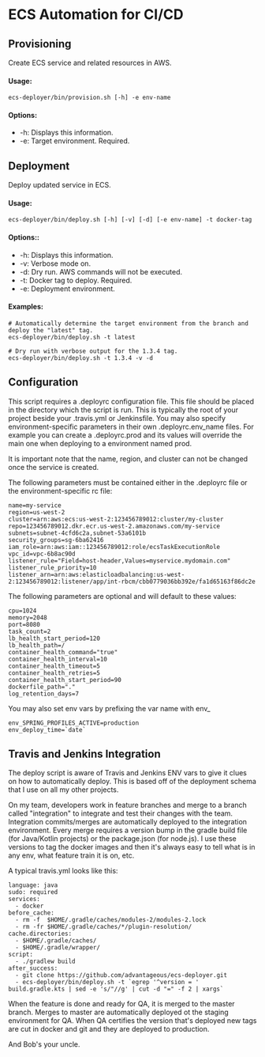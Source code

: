 # ECS Automation for CI/CD
## Provisioning
Create ECS service and related resources in AWS.
#### Usage:

    ecs-deployer/bin/provision.sh [-h] -e env-name
    
#### Options:
* -h: Displays this information.
* -e: Target environment. Required.

## Deployment
Deploy updated service in ECS.
#### Usage:

    ecs-deployer/bin/deploy.sh [-h] [-v] [-d] [-e env-name] -t docker-tag

#### Options::
* -h: Displays this information.
* -v: Verbose mode on.
* -d: Dry run.  AWS commands will not be executed.
* -t: Docker tag to deploy. Required.
* -e: Deployment environment.

#### Examples:

    # Automatically determine the target environment from the branch and deploy the "latest" tag.
    ecs-deployer/bin/deploy.sh -t latest

    # Dry run with verbose output for the 1.3.4 tag.
    ecs-deployer/bin/deploy.sh -t 1.3.4 -v -d

## Configuration
This script requires a .deployrc configuration file. This file should be placed in the directory which the script is run. This is typically the root of your project beside your .travis.yml or Jenkinsfile.
You may also specify environment-specific parameters in their own .deployrc.env_name files.  For example you can create a .deployrc.prod and its values will override the main one when deploying to a environment named prod.

It is important note that the name, region, and cluster can not be changed once the service is created.

The following parameters must be contained either in the .deployrc file or the environment-specific rc file:

    name=my-service
    region=us-west-2
    cluster=arn:aws:ecs:us-west-2:123456789012:cluster/my-cluster
    repo=123456789012.dkr.ecr.us-west-2.amazonaws.com/my-service
    subnets=subnet-4cfd6c2a,subnet-53a6101b
    security_groups=sg-6ba62416
    iam_role=arn:aws:iam::123456789012:role/ecsTaskExecutionRole
    vpc_id=vpc-6b8ac90d
    listener_rule="Field=host-header,Values=myservice.mydomain.com"
    listener_rule_priority=10
    listener_arn=arn:aws:elasticloadbalancing:us-west-2:123456789012:listener/app/int-rbcm/cbb0779036bb392e/fa1d65163f86dc2e

The following parameters are optional and will default to these values:

    cpu=1024
    memory=2048
    port=8080
    task_count=2
    lb_health_start_period=120
    lb_health_path=/
    container_health_command="true"
    container_health_interval=10
    container_health_timeout=5
    container_health_retries=5
    container_health_start_period=90
    dockerfile_path="."
    log_retention_days=7

You may also set env vars by prefixing the var name with env_

    env_SPRING_PROFILES_ACTIVE=production
    env_deploy_time=`date`

## Travis and Jenkins Integration
The deploy script is aware of Travis and Jenkins ENV vars to give it clues on how to automatically deploy.
This is based off of the deployment schema that I use on all my other projects.

On my team, developers work in feature branches and merge to a branch called "integration" to integrate and test their
changes with the team. Integration commits/merges are automatically deployed to the integration environment.  Every
merge requires a version bump in the gradle build file (for Java/Kotlin projects) or the package.json (for node.js).
I use these versions to tag the docker images and then it's always easy to tell what is in any env, what feature train
it is on, etc.

A typical travis.yml looks like this:

    language: java
    sudo: required
    services:
      - docker
    before_cache:
      - rm -f  $HOME/.gradle/caches/modules-2/modules-2.lock
      - rm -fr $HOME/.gradle/caches/*/plugin-resolution/
    cache.directories:
      - $HOME/.gradle/caches/
      - $HOME/.gradle/wrapper/
    script:
      - ./gradlew build
    after_success:
      - git clone https://github.com/advantageous/ecs-deployer.git
      - ecs-deployer/bin/deploy.sh -t `egrep '^version = ' build.gradle.kts | sed -e 's/"//g' | cut -d "=" -f 2 | xargs`


When the feature is done and ready for QA, it is merged to the master branch. Merges to master are automatically
deployed ot the staging environment for QA.  When QA certifies the version that's deployed new tags are cut in docker
and git and they are deployed to production.

And Bob's your uncle.
